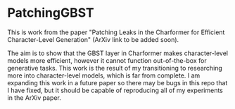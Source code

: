 # PatchingGBST
This is work from the paper "Patching Leaks in the Charformer for Efficient Character-Level Generation" (ArXiv link to be added soon).

The aim is to show that the GBST layer in Charformer makes character-level models more efficient, however it cannot function out-of-the-box for generative tasks.
This work is the result of my transitioning to researching more into character-level models, which is far from complete. I am expanding this work in a future paper so there may be bugs in this repo that I have fixed, but it should be capable of reproducing all of my experiments in the ArXiv paper.
